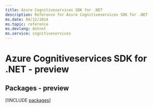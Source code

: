 ```yaml
---
title: Azure Cognitiveservices SDK for .NET
description: Reference for Azure Cognitiveservices SDK for .NET
ms.date: 04/12/2024
ms.topic: reference
ms.devlang: dotnet
ms.service: cognitiveservices
---
```

# Azure Cognitiveservices SDK for .NET - preview
## Packages - preview
[!INCLUDE [packages](cognitiveservices-index.md)]